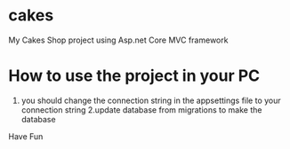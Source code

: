 # cakes
My Cakes Shop project using Asp.net Core MVC framework


# How to use the project in your PC 
1. you should change the connection string in the appsettings file to your connection string 
2.update database from migrations to make the database 


Have Fun 
